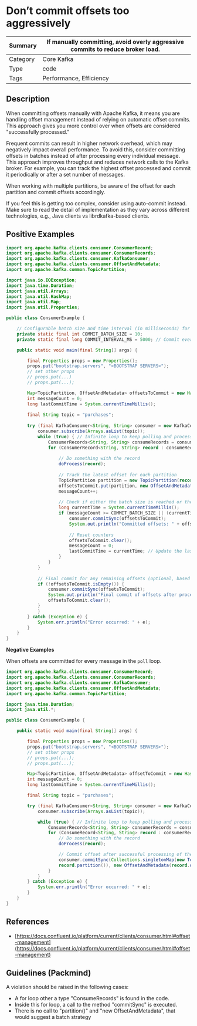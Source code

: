 # Don’t commit offsets too aggressively

| Summary  | If manually committing, avoid overly aggressive commits to reduce broker load. |
|----------|------------------------------------------------------------------------------|
| Category | Core Kafka                                                                   |
| Type     | code                                                                         |
| Tags     | Performance, Efficiency                                                      |

## Description

When committing offsets manually with Apache Kafka, it means you are handling offset management instead of relying on automatic offset commits. This approach gives you more control over when offsets are considered "successfully processed."

Frequent commits can result in higher network overhead, which may negatively impact overall performance. To avoid this, consider committing offsets in batches instead of after processing every individual message. This approach improves throughput and reduces network calls to the Kafka broker. For example, you can track the highest offset processed and commit it periodically or after a set number of messages.

When working with multiple partitions, be aware of the offset for each partition and commit offsets accordingly.

If you feel this is getting too complex, consider using auto-commit instead. Make sure to read the detail of implementation as they vary across different technologies, e.g., Java clients vs librdkafka-based clients.

## Positive Examples

```java
import org.apache.kafka.clients.consumer.ConsumerRecord;
import org.apache.kafka.clients.consumer.ConsumerRecords;
import org.apache.kafka.clients.consumer.KafkaConsumer;
import org.apache.kafka.clients.consumer.OffsetAndMetadata;
import org.apache.kafka.common.TopicPartition;

import java.io.IOException;
import java.time.Duration;
import java.util.Arrays;
import java.util.HashMap;
import java.util.Map;
import java.util.Properties;

public class ConsumerExample {

    // Configurable batch size and time interval (in milliseconds) for committing offsets
    private static final int COMMIT_BATCH_SIZE = 10;
    private static final long COMMIT_INTERVAL_MS = 5000; // Commit every 5 seconds as a fallback

    public static void main(final String[] args) {

        final Properties props = new Properties();
        props.put("bootstrap.servers", "<BOOTSTRAP SERVERS>");
        // set other props
        // props.put(...)
        // props.put(...);

        Map<TopicPartition, OffsetAndMetadata> offsetsToCommit = new HashMap<>();
        int messageCount = 0;
        long lastCommitTime = System.currentTimeMillis();
        
        final String topic = "purchases";
        
        try (final KafkaConsumer<String, String> consumer = new KafkaConsumer<String, String>(props)) {
            consumer.subscribe(Arrays.asList(topic));
            while (true) { // Infinite loop to keep polling and processing records
                ConsumerRecords<String, String> consumeRecords = consumer.poll(Duration.ofMillis(100)); // Adjust poll duration as needed
                for (ConsumerRecord<String, String> record : consumeRecords) {
        
                    // Do something with the record
                    doProcess(record);
        
                    // Track the latest offset for each partition
                    TopicPartition partition = new TopicPartition(record.topic(), record.partition());
                    offsetsToCommit.put(partition, new OffsetAndMetadata(record.offset() + 1));
                    messageCount++;
        
                    // Check if either the batch size is reached or the time interval has passed
                    long currentTime = System.currentTimeMillis();
                    if (messageCount >= COMMIT_BATCH_SIZE || (currentTime - lastCommitTime) >= COMMIT_INTERVAL_MS) {
                        consumer.commitSync(offsetsToCommit);
                        System.out.println("Committed offsets: " + offsetsToCommit);
        
                        // Reset counters
                        offsetsToCommit.clear();
                        messageCount = 0;
                        lastCommitTime = currentTime; // Update the last commit time
                    }
                }
            }
        
            // Final commit for any remaining offsets (optional, based on your needs)
            if (!offsetsToCommit.isEmpty()) {
                consumer.commitSync(offsetsToCommit);
                System.out.println("Final commit of offsets after processing batch: " + offsetsToCommit);
                offsetsToCommit.clear();
            }
            }
        } catch (Exception e) {
            System.err.println("Error occurred: " + e);
        }
    }
}
```

**Negative Examples**

When offsets are committed for every message in the `poll` loop.

```java
import org.apache.kafka.clients.consumer.ConsumerRecord;
import org.apache.kafka.clients.consumer.ConsumerRecords;
import org.apache.kafka.clients.consumer.KafkaConsumer;
import org.apache.kafka.clients.consumer.OffsetAndMetadata;
import org.apache.kafka.common.TopicPartition;

import java.time.Duration;
import java.util.*;

public class ConsumerExample {

    public static void main(final String[] args) {

        final Properties props = new Properties();
        props.put("bootstrap.servers", "<BOOTSTRAP SERVERS>");
        // set other props
        // props.put(...);
        // props.put(...);

        Map<TopicPartition, OffsetAndMetadata> offsetToCommit = new HashMap<>();
        int messageCount = 0;
        long lastCommitTime = System.currentTimeMillis();

        final String topic = "purchases";

        try (final KafkaConsumer<String, String> consumer = new KafkaConsumer<String, String>(props)) {
            consumer.subscribe(Arrays.asList(topic));

            while (true) { // Infinite loop to keep polling and processing records
                ConsumerRecords<String, String> consumerRecords = consumer.poll(Duration.ofMillis(100)); // Adjust poll duration as needed
                for (ConsumeRecord<String, String> record : consumerRecords) {
                    // Do something with the record
                    doProcess(record);

                    // Commit offset after successful processing of the record
                    consumer.commitSync(Collections.singletonMap(new TopicPartition(record.topic(),
                    record.partition()), new OffsetAndMetadata(record.offset() + 1)));
                }
            }
        } catch (Exception e) {
            System.err.println("Error occurred: " + e);
        }
    }
}
```

## References

- [https://docs.confluent.io/platform/current/clients/consumer.html#offset-management](https://docs.confluent.io/platform/current/clients/consumer.html#offset-management)

## Guidelines (Packmind)

A violation should be raised in the following cases:
* A for loop other a type "ConsumeRecords" is found in the code.
* Inside this for loop, a call to the method "commitSync" is executed. 
* There is no call to "partition()" and "new OffsetAndMetadata", that would suggest a batch strategy